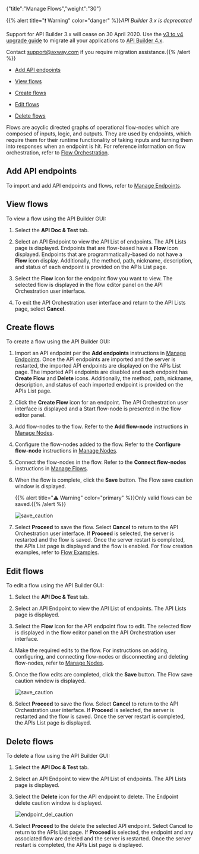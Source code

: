 {"title":"Manage Flows","weight":"30"}

{{% alert title="❗️ Warning" color="danger" %}}*API Builder 3.x is deprecated*

Support for API Builder 3.x will cease on 30 April 2020. Use the [v3 to v4 upgrade guide](https://docs.axway.com/bundle/API_Builder_4x_allOS_en/page/api_builder_v3_to_v4_upgrade_guide.html) to migrate all your applications to [API Builder 4.x](https://docs.axway.com/bundle/API_Builder_4x_allOS_en/page/api_builder_getting_started_guide.html).

Contact [support@axway.com](mailto:support@axway.com) if you require migration assistance.{{% /alert %}}

* [Add API endpoints](#add-api-endpoints)

* [View flows](#view-flows)

* [Create flows](#create-flows)

* [Edit flows](#edit-flows)

* [Delete flows](#delete-flows)

Flows are acyclic directed graphs of operational flow-nodes which are composed of inputs, logic, and outputs. They are used by endpoints, which require them for their runtime functionality of taking inputs and turning them into responses when an endpoint is hit. For reference information on flow orchestration, refer to [Flow Orchestration](/docs/appc/Axway_API_Builder/API_Builder/API_Builder_Developer_Guide/API_Builder_Flows/Flow_Orchestration/).

## Add API endpoints

To import and add API endpoints and flows, refer to [Manage Endpoints](/docs/appc/Axway_API_Builder/API_Builder/API_Builder_Developer_Guide/API_Builder_Flows/Manage_Endpoints/).

## View flows

To view a flow using the API Builder GUI:

1. Select the **API Doc & Test** tab.

2. Select an API Endpoint to view the API List of endpoints. The API Lists page is displayed. Endpoints that are flow-based have a **Flow** icon displayed. Endpoints that are programmatically-based do not have a **Flow** icon display. Additionally, the method, path, nickname, description, and status of each endpoint is provided on the APIs List page.

3. Select the **Flow** icon for the endpoint flow you want to view. The selected flow is displayed in the flow editor panel on the API Orchestration user interface.

4. To exit the API Orchestration user interface and return to the API Lists page, select **Cancel**.

## Create flows

To create a flow using the API Builder GUI:

1. Import an API endpoint per the **Add endpoints** instructions in [Manage Endpoints](/docs/appc/Axway_API_Builder/API_Builder/API_Builder_Developer_Guide/API_Builder_Flows/Manage_Endpoints/). Once the API endpoints are imported and the server is restarted, the imported API endpoints are displayed on the APIs List page. The imported API endpoints are disabled and each endpoint has **Create Flow** and **Delete** icons. Additionally, the method, path, nickname, description, and status of each imported endpoint is provided on the APIs List page.

2. Click the **Create Flow** icon for an endpoint. The API Orchestration user interface is displayed and a Start flow-node is presented in the flow editor panel.

3. Add flow-nodes to the flow. Refer to the **Add flow-node** instructions in [Manage Nodes](/docs/appc/Axway_API_Builder/API_Builder/API_Builder_Developer_Guide/API_Builder_Flows/Manage_Nodes/).

4. Configure the flow-nodes added to the flow. Refer to the **Configure flow-node** instructions in [Manage Nodes](/docs/appc/Axway_API_Builder/API_Builder/API_Builder_Developer_Guide/API_Builder_Flows/Manage_Nodes/).

5. Connect the flow-nodes in the flow. Refer to the **Connect flow-nodes** instructions in [Manage Flows](#undefined).

6. When the flow is complete, click the **Save** button. The Flow save caution window is displayed.

    {{% alert title="⚠️ Warning" color="primary" %}}Only valid flows can be saved.{{% /alert %}}

    ![save_caution](/Images/appc/download/attachments/51252040/save_caution.png)

7. Select **Proceed** to save the flow. Select **Cancel** to return to the API Orchestration user interface. If **Proceed** is selected, the server is restarted and the flow is saved. Once the server restart is completed, the APIs List page is displayed and the flow is enabled. For flow creation examples, refer to [Flow Examples](/docs/appc/Axway_API_Builder/API_Builder/API_Builder_Developer_Guide/API_Builder_Flows/Manage_Flows/Flow_Examples/).

## Edit flows

To edit a flow using the API Builder GUI:

1. Select the **API Doc & Test** tab.

2. Select an API Endpoint to view the API List of endpoints. The API Lists page is displayed.

3. Select the **Flow** icon for the API endpoint flow to edit. The selected flow is displayed in the flow editor panel on the API Orchestration user interface.

4. Make the required edits to the flow. For instructions on adding, configuring, and connecting flow-nodes or disconnecting and deleting flow-nodes, refer to [Manage Nodes](/docs/appc/Axway_API_Builder/API_Builder/API_Builder_Developer_Guide/API_Builder_Flows/Manage_Nodes/).

5. Once the flow edits are completed, click the **Save** button. The Flow save caution window is displayed.

    ![save_caution](/Images/appc/download/attachments/51252040/save_caution.png)
6. Select **Proceed** to save the flow. Select **Cancel** to return to the API Orchestration user interface. If **Proceed** is selected, the server is restarted and the flow is saved. Once the server restart is completed, the APIs List page is displayed.

## Delete flows

To delete a flow using the API Builder GUI:

1. Select the **API Doc & Test** tab.

2. Select an API Endpoint to view the API List of endpoints. The API Lists page is displayed.

3. Select the **Delete** icon for the API endpoint to delete. The Endpoint delete caution window is displayed.

    ![endpoint_del_caution](/Images/appc/download/attachments/51252040/endpoint_del_caution.png)
4. Select **Proceed** to the delete the selected API endpoint. Select Cancel to return to the APIs List page. If **Proceed** is selected, the endpoint and any associated flow are deleted and the server is restarted. Once the server restart is completed, the APIs List page is displayed.
